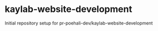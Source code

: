 # kaylab-website-development

Initial repository setup for pr-poehali-dev/kaylab-website-development